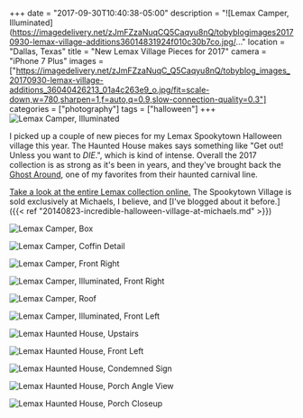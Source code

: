 +++
date = "2017-09-30T10:40:38-05:00"
description = "![Lemax Camper, Illuminated](https://imagedelivery.net/zJmFZzaNuqCQ5Caqyu8nQ/tobyblogimages20170930-lemax-village-additions36014831924f010c30b7co.jpg/..."
location = "Dallas, Texas"
title = "New Lemax Village Pieces for 2017"
camera = "iPhone 7 Plus"
images = ["https://imagedelivery.net/zJmFZzaNuqC_Q5Caqyu8nQ/tobyblog_images_20170930-lemax-village-additions_36040426213_01a4c263e9_o.jpg/fit=scale-down,w=780,sharpen=1,f=auto,q=0.9,slow-connection-quality=0.3"]
categories = ["photography"]
tags = ["halloween"]
+++
![Lemax Camper, Illuminated](https://imagedelivery.net/zJmFZzaNuqC_Q5Caqyu8nQ/tobyblog_images_20170930-lemax-village-additions_36014831924_f010c30b7c_o.jpg/fit=scale-down,w=780,sharpen=1,f=auto,q=0.9,slow-connection-quality=0.3)
<!--more-->

I picked up a couple of new pieces for my Lemax Spookytown Halloween village this year. The Haunted House makes says something like "Get out! Unless you want to _DIE_.", which is kind of intense. Overall the 2017 collection is as strong as it's been in years, and they've brought back the [Ghost Around](https://www.lemaxcollection.com/villages/spooky-town/sights-and-sounds/ghost-around-74221), one of my favorites from their haunted carnival line.

[Take a look at the entire Lemax collection online.](http://www.lemaxcollection.com/villages/spooky-town/sights-and-sounds) The Spookytown Village is sold exclusively at Michaels, I believe, and [I've blogged about it before.]({{< ref "20140823-incredible-halloween-village-at-michaels.md" >}})

![Lemax Camper, Box](https://imagedelivery.net/zJmFZzaNuqC_Q5Caqyu8nQ/tobyblog_images_20170930-lemax-village-additions_36453015180_13abda59d0_o.jpg/fit=scale-down,w=780,sharpen=1,f=auto,q=0.9,slow-connection-quality=0.3)

![Lemax Camper, Coffin Detail](https://imagedelivery.net/zJmFZzaNuqC_Q5Caqyu8nQ/tobyblog_images_20170930-lemax-village-additions_36040426303_1757385037_o.jpg/fit=scale-down,w=780,sharpen=1,f=auto,q=0.9,slow-connection-quality=0.3)

![Lemax Camper, Front Right](https://imagedelivery.net/zJmFZzaNuqC_Q5Caqyu8nQ/tobyblog_images_20170930-lemax-village-additions_36453015350_d638bc2348_o.jpg/fit=scale-down,w=780,sharpen=1,f=auto,q=0.9,slow-connection-quality=0.3)

![Lemax Camper, Illuminated, Front Right](https://imagedelivery.net/zJmFZzaNuqC_Q5Caqyu8nQ/tobyblog_images_20170930-lemax-village-additions_36014832024_5ede15698f_o.jpg/fit=scale-down,w=780,sharpen=1,f=auto,q=0.9,slow-connection-quality=0.3)

![Lemax Camper, Roof](https://imagedelivery.net/zJmFZzaNuqC_Q5Caqyu8nQ/tobyblog_images_20170930-lemax-village-additions_36710289551_33cbb37ba0_o.jpg/fit=scale-down,w=780,sharpen=1,f=auto,q=0.9,slow-connection-quality=0.3)

![Lemax Camper, Illuminated, Front Left](https://imagedelivery.net/zJmFZzaNuqC_Q5Caqyu8nQ/tobyblog_images_20170930-lemax-village-additions_36849298545_2472d06007_o.jpg/fit=scale-down,w=780,sharpen=1,f=auto,q=0.9,slow-connection-quality=0.3)

![Lemax Haunted House, Upstairs](https://imagedelivery.net/zJmFZzaNuqC_Q5Caqyu8nQ/tobyblog_images_20170930-lemax-village-additions_36040426713_0894cfee0e_o.jpg/fit=scale-down,w=780,sharpen=1,f=auto,q=0.9,slow-connection-quality=0.3)

![Lemax Haunted House, Front Left](https://imagedelivery.net/zJmFZzaNuqC_Q5Caqyu8nQ/tobyblog_images_20170930-lemax-village-additions_36014832254_3b3cb6a3cb_o.jpg/fit=scale-down,w=780,sharpen=1,f=auto,q=0.9,slow-connection-quality=0.3)

![Lemax Haunted House, Condemned Sign](https://imagedelivery.net/zJmFZzaNuqC_Q5Caqyu8nQ/tobyblog_images_20170930-lemax-village-additions_36040426593_f537233d3c_o.jpg/fit=scale-down,w=780,sharpen=1,f=auto,q=0.9,slow-connection-quality=0.3)

![Lemax Haunted House, Porch Angle View](https://imagedelivery.net/zJmFZzaNuqC_Q5Caqyu8nQ/tobyblog_images_20170930-lemax-village-additions_36678793762_0d0d77c512_o.jpg/fit=scale-down,w=780,sharpen=1,f=auto,q=0.9,slow-connection-quality=0.3)

![Lemax Haunted House, Porch Closeup](https://imagedelivery.net/zJmFZzaNuqC_Q5Caqyu8nQ/tobyblog_images_20170930-lemax-village-additions_36040426213_01a4c263e9_o.jpg/fit=scale-down,w=780,sharpen=1,f=auto,q=0.9,slow-connection-quality=0.3)
